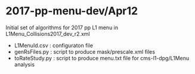 # 2017-pp-menu-dev/Apr12
Initial set of algorithms for 2017 pp L1 menu in L1Menu_Collisions2017_dev_r2.xml
  * L1MenuId.csv : configuraton file
  * genRsFiles.py : script to produce mask/prescale.xml files
  * toRateStudy.py : script to produce menu.txt file for cms-l1-dpg/L1Menu analysis
